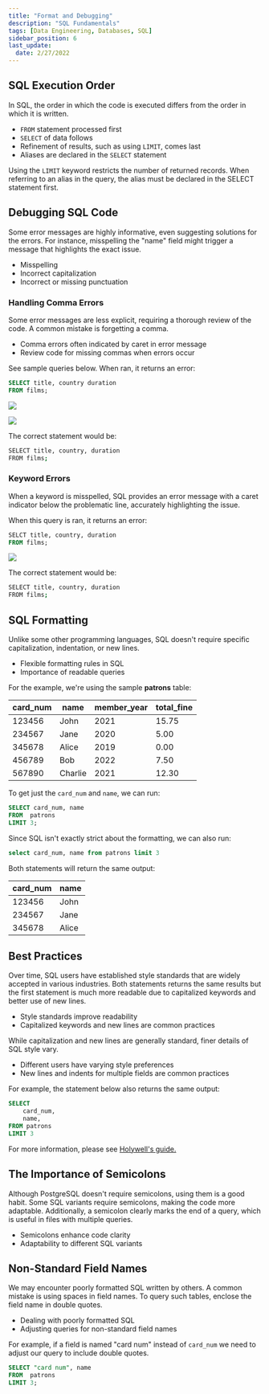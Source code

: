 ```yaml
---
title: "Format and Debugging"
description: "SQL Fundamentals"
tags: [Data Engineering, Databases, SQL]
sidebar_position: 6
last_update:
  date: 2/27/2022
---
```




## SQL Execution Order

In SQL, the order in which the code is executed differs from the order in which it is written.

- `FROM` statement processed first
- `SELECT` of data follows
- Refinement of results, such as using `LIMIT`, comes last
- Aliases are declared in the `SELECT` statement

Using the `LIMIT` keyword restricts the number of returned records. When referring to an alias in the query, the alias must be declared in the SELECT statement first.

## Debugging SQL Code

Some error messages are highly informative, even suggesting solutions for the errors. For instance, misspelling the "name" field might trigger a message that highlights the exact issue.

- Misspelling
- Incorrect capitalization
- Incorrect or missing punctuation

### Handling Comma Errors

Some error messages are less explicit, requiring a thorough review of the code. A common mistake is forgetting a comma. 

- Comma errors often indicated by caret in error message
- Review code for missing commas when errors occur

See sample queries below. When ran, it returns an error:

```sql
SELECT title, country duration
FROM films;
```

![](/img/docs/handling-errors-missing-commmaaa.png)

![](/img/docs/handling-comma-errorssss.png)

The correct statement would be:

```bash
SELECT title, country, duration
FROM films;
```

### Keyword Errors

When a keyword is misspelled, SQL provides an error message with a caret indicator below the problematic line, accurately highlighting the issue.

When this query is ran, it returns an error:

```sql
SELCT title, country, duration
FROM films;
```

![](/img/docs/handling-errors-misspelling.png)

The correct statement would be:

```bash
SELECT title, country, duration
FROM films;
```


## SQL Formatting 

Unlike some other programming languages, SQL doesn't require specific capitalization, indentation, or new lines. 

- Flexible formatting rules in SQL
- Importance of readable queries

For the example, we're using the sample **patrons** table:


| card_num | name           | member_year | total_fine |
|----------|----------------|-------------|------------|
| 123456   | John           | 2021        | 15.75      |
| 234567   | Jane           | 2020        | 5.00       |
| 345678   | Alice          | 2019        | 0.00       |
| 456789   | Bob            | 2022        | 7.50       |
| 567890   | Charlie        | 2021        | 12.30      |

To get just the `card_num` and `name`, we can run:

```sql
SELECT card_num, name
FROM  patrons 
LIMIT 3; 
```

Since SQL isn't exactly strict about the formatting, we can also run:

```sql
select card_num, name from patrons limit 3 
```

Both statements will return the same output:

| card_num | name           |
|----------|----------------|
| 123456   | John           |
| 234567   | Jane           |
| 345678   | Alice          |


## Best Practices

Over time, SQL users have established style standards that are widely accepted in various industries. Both statements returns the same results but the first statement is much more readable due to capitalized keywords and better use of new lines.

- Style standards improve readability
- Capitalized keywords and new lines are common practices

While capitalization and new lines are generally standard, finer details of SQL style vary.

- Different users have varying style preferences
- New lines and indents for multiple fields are common practices

For example, the statement below also returns the same output:

```sql
SELECT
    card_num,
    name,
FROM patrons
LIMIT 3
```

For more information, please see [Holywell's guide.](https://www.sqlstyle.guide/)

## The Importance of Semicolons

Although PostgreSQL doesn't require semicolons, using them is a good habit. Some SQL variants require semicolons, making the code more adaptable. Additionally, a semicolon clearly marks the end of a query, which is useful in files with multiple queries.

- Semicolons enhance code clarity
- Adaptability to different SQL variants

## Non-Standard Field Names

We may encounter poorly formatted SQL written by others. A common mistake is using spaces in field names. To query such tables, enclose the field name in double quotes. 

- Dealing with poorly formatted SQL
- Adjusting queries for non-standard field names

For example, if a field is named "card num" instead of `card_num` we need to adjust our query to include double quotes.


```sql
SELECT "card num", name
FROM  patrons 
LIMIT 3; 
```

